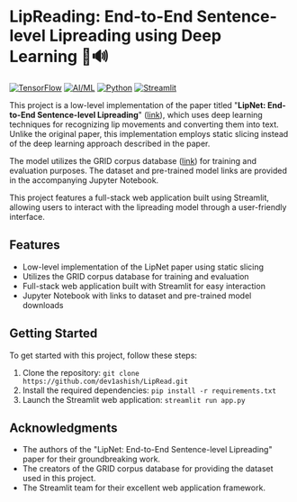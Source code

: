 # LipReading: End-to-End Sentence-level Lipreading using Deep Learning 🎥🔊

[![TensorFlow](https://img.shields.io/badge/TensorFlow-FF6F00?style=for-the-badge&logo=tensorflow&logoColor=white)](https://www.tensorflow.org/) [![AI/ML](https://img.shields.io/badge/AI/ML-FF6F00?style=for-the-badge&logo=artificialintelligence&logoColor=white)](https://en.wikipedia.org/wiki/Machine_learning) [![Python](https://img.shields.io/badge/Python-3776AB?style=for-the-badge&logo=python&logoColor=white)](https://www.python.org/) [![Streamlit](https://img.shields.io/badge/Streamlit-FF4B4B?style=for-the-badge&logo=streamlit&logoColor=white)](https://streamlit.io/)

This project is a low-level implementation of the paper titled "**LipNet: End-to-End Sentence-level Lipreading**" ([link](https://arxiv.org/abs/1611.01599)), which uses deep learning techniques for recognizing lip movements and converting them into text. Unlike the original paper, this implementation employs static slicing instead of the deep learning approach described in the paper.

The model utilizes the GRID corpus database ([link](http://spandh.dcs.shef.ac.uk/gridcorpus/)) for training and evaluation purposes. The dataset and pre-trained model links are provided in the accompanying Jupyter Notebook.

This project features a full-stack web application built using Streamlit, allowing users to interact with the lipreading model through a user-friendly interface.

## Features

- Low-level implementation of the LipNet paper using static slicing
- Utilizes the GRID corpus database for training and evaluation
- Full-stack web application built with Streamlit for easy interaction
- Jupyter Notebook with links to dataset and pre-trained model downloads

## Getting Started

To get started with this project, follow these steps:

1. Clone the repository: `git clone https://github.com/dev1ashish/LipRead.git`
2. Install the required dependencies: `pip install -r requirements.txt`
3. Launch the Streamlit web application: `streamlit run app.py`


## Acknowledgments

- The authors of the "LipNet: End-to-End Sentence-level Lipreading" paper for their groundbreaking work.
- The creators of the GRID corpus database for providing the dataset used in this project.
- The Streamlit team for their excellent web application framework.

